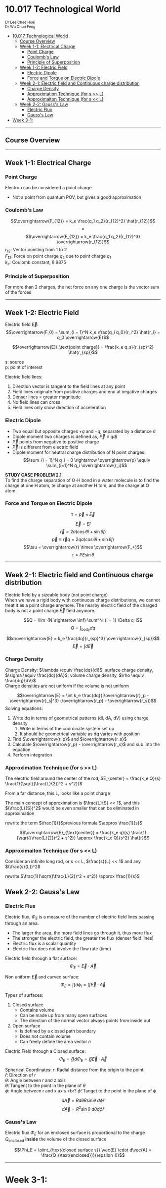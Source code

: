 # 10.017 Technological World
<sub>Dr Lee Chee Huei</sub><br>
<sub>Dr Wu Chun Feng</sub>
- [10.017 Technological World](#10017-technological-world)
  - [Course Overview](#course-overview)
  - [Week 1-1: Electrical Charge](#week-1-1-electrical-charge)
    - [Point Charge](#point-charge)
    - [Coulomb's Law](#coulombs-law)
    - [Principle of Superposition](#principle-of-superposition)
  - [Week 1-2: Electric Field](#week-1-2-electric-field)
    - [Electric Dipole](#electric-dipole)
    - [Force and Torque on Electric Dipole](#force-and-torque-on-electric-dipole)
  - [Week 2-1: Electric field and Continuous charge distribution](#week-2-1-electric-field-and-continuous-charge-distribution)
    - [Charge Density](#charge-density)
    - [Approximation Technique (for s \>\> L)](#approximation-technique-for-s--l)
    - [Approximaiton Technique (for s \<\< L)](#approximaiton-technique-for-s--l)
  - [Week 2-2: Gauss's Law](#week-2-2-gausss-law)
    - [Electric Flux](#electric-flux)
    - [Gauss's Law](#gausss-law)
- [Week 3-1:](#week-3-1)

---

## Course Overview

---

## Week 1-1: Electrical Charge
### Point Charge
Electron can be considered a point charge
- Not a point from quantum POV, but gives a good approximation

### Coulomb's Law
$$\overrightarrow{F_{12}} = k_e \frac{q_1 q_2}{r_{12}^2} \hat{r_{12}}$$
$$=$$
$$\overrightarrow{F_{12}} = k_e \frac{q_1 q_2}{r_{12}^3} \overrightarrow{r_{12}}$$
$r_{12}$: Vector pointing from 1 to 2 <br>
$F_{12}$: Force on point charge $q_2$ due to point charge $q_1$<br>
$k_e$: Coulomb constant, 8.9875

### Principle of Superposition
For more than 2 charges, the net force on any one charge is the vector sum of the forces


---

## Week 1-2: Electric Field
Electric field $\overrightarrow{E}$:
$$\overrightarrow{F_0} = \sum_{i = 1}^N k_e \frac{q_i q_0}{r_i^2} \hat{r_i} = q_0 \overrightarrow{E}$$

$$\overrightarrow{E}{_\text{point charge}} = \frac{k_e q_s}{r_{sp}^2} \hat{r_{sp}}$$

s: source <br>
p: point of interest

Electric field lines:
1. Direction vector is tangent to the field lines at any point
2. Field lines originate from positive charges and end at negative charges
3. Denser lines = greater magnitude
4. No field lines can cross
5. Field lines only show direction of acceleration

### Electric Dipole
- Two equal but opposite charges $+q$ and $-q$, separated by a distance d
- Dipole moment two charges is defined as, $\overrightarrow{P} \equiv qd \hat j$
- $\overrightarrow{P}$ points from negative to positive charge
- $\overrightarrow{P}$ is different from electric field
- Dipole moment for neutral charge distribution of N point charges:
$$\sum_{i = 1}^N q_i = 0 \rightarrow \overrightarrow{p} \equiv \sum_{i=1}^N q_i \overrightarrow{r_i}$$

<strong>STUDY CASE PROBLEM 2.1</strong> <br>
To find the charge separation of O-H bond in a water molecule is to find the charge at one H atom, te charge at another H tom, and the charge at O atom.

### Force and Torque on Electric Dipole
$$\tau = \overrightarrow{p} \times \overrightarrow{E}$$

$$\overrightarrow{E} = E \hat{i}$$
$$\overrightarrow{r} = 2a (\cos \theta \hat i + \sin \theta \hat j)$$
$$\overrightarrow{p} \equiv \overrightarrow{r} q = 2qa (\cos \theta \hat i + \sin \theta \hat j)$$
$$\tau = \overrightarrow{r} \times \overrightarrow{F_+}$$
$$\tau = PE\sin\theta$$

---

## Week 2-1: Electric field and Continuous charge distribution
Electric field by a sizeable body (not point charge) <br>
When we have a rigid body with continuous charge distributions, we cannot treat it as
a point charge anymore. The nearby electric field of the charged body is not a point
charge $\overrightarrow{E}$ field anymore.

$$Q = \lim_{N \rightarrow \inf} \sum^N_{i = 1} \Delta q_i$$
$$Q = \int_{\text{body}} dq$$

$$d\overrightarrow{E} = k_e \frac{dq}{r_{sp}^3} \overrightarrow{r_{sp}}$$
$$\overrightarrow{E} = \int d\overrightarrow{E}$$

### Charge Density
Charge Density: $\lambda \equiv \frac{dq}{dl}$, surface charge density, $\sigma \equiv \frac{dq}{dA}$; volume charge density, $\rho \equiv \frac{dq}{dV}$ <br>
Charge densities are not uniform if the volume is not uniform

$$\overrightarrow{E} = \int k_e \frac{dq}{|\overrightarrow{r}_p - \overrightarrow{r}_s|^3} (\overrightarrow{r_p} - \overrightarrow{r_s})$$
Solving equations:
1. Write dq in terms of geometrical patterns (dl, dA, dV) using charge density
   1. Write in terms of the coordinate system set up
   2. It should be geometrical variable as dq varies with position
2. Find $\overrightarrow{r_p}$ and $\overrightarrow{r_s}$
3. Calculate $\overrightarrow{r_p} - \overrightarrow{r_s}$ and sub into the equation
4. Perform integration


### Approximation Technique (for s >> L)

The electric field around the center of the rod, $E_{center} = \frac{k_e Q}{s} \frac{1}{\sqrt{(\frac{L}{2})^2 + s^2}}$



From a far distance, this L, looks like a point charge

The main concept of approximation is $\frac{L}{S} << 1$, and this $(\frac{L}{S})^2$
would be even smaller that can be eliminated in approximation

rewrite the term $\frac{1}{}$previous formula $\approx \frac{1}{s}$

$$\overrightarrow{E}_{\text{center}} = \frac{k_e q}{s} \frac{1}{\sqrt{(\frac{L}{2})^2 + s^2}} \approx \frac{k_e Q}{s^2} \hat{r}$$

### Approximaiton Technique (for s << L)
Consider an infinite long rod, or s << L, $\frac{s}{L} << 1$ and any $(\frac{s}{L})^2$

rewrite $\frac{1}{\sqrt{(\frac{L}{2})^2 + s^2}} \approx \frac{1}{s}$ 


## Week 2-2: Gauss's Law
### Electric Flux
Electric flux, $\Phi_E$ is a measure of the number of electric field lines passing through an area. 
- The larger the area, the more field lines go through it, thus more flux
- The stronger the electric field, the greater the flux (denser field lines)
- Electric flux is a scalar quantity
- Electric flux does not involve the flow rate (time)

Electric field through a flat surface:
$$\Phi_E = \vec{E} \cdot \vec{A}$$

Non uniform $\vec{E}$ and curved surface:
$$\Phi_E = \int \int d\phi_i = \int \int \vec{E} \cdot \vec{A}$$

Types of surfaces:
1. Closed surface
   - Contains volume
   - Can be made up from many open surfaces
   - The direction of the normal vector always points from inside out
2. Open surface
   - Is defined by a closed path boundary
   - Does not contain volume
   - Can freely define the area vector $\hat{n}$

Electric Field through a Closed surface:
$$\Phi_E = \oiint d\Phi_E = \oiint \vec{E} \cdot \vec{A}$$

Spherical Coordinates:
r: Radial distance from the origin to the point <br>
$\hat{r}$: Direction of r <br>
$\theta$: Angle between r and z axis <br>
$\hat{\theta}$: Tangent to the point in the plane of $\theta$ <br>
$\phi$: Angle between r and x axis <br?
$\hat{\phi}$: Tanget to the point in the plane of $\phi$ <br>

$$d\vec{A} = Rd\theta R \sin \theta \text{ } d\phi \hat{r}$$
$$d\vec{A} = R^2 \sin \theta \text{ } d\theta d\phi \hat{r}$$

### Gauss's Law
Electric flux $\Phi_E$ for an enclosed surface is proportional to the charge $Q_{\text{enclosed}}$ <strong>inside</strong> the volume of the closed surface

$$\Phi_E = \oiint_{\text{closed surface s}} \vec{E} \cdot d\vec{A} = \frac{Q_{\text{enclosed}}}{\epsilon_0}$$

---

# Week 3-1: 




